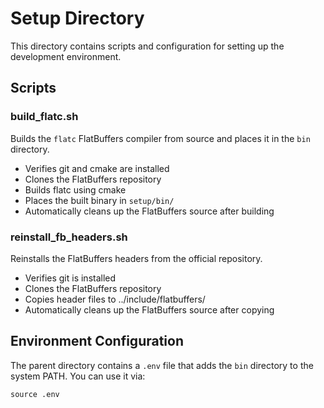 # Setup Directory

This directory contains scripts and configuration for setting up the development environment.

## Scripts

### build_flatc.sh
Builds the `flatc` FlatBuffers compiler from source and places it in the `bin` directory.
- Verifies git and cmake are installed
- Clones the FlatBuffers repository
- Builds flatc using cmake
- Places the built binary in `setup/bin/`
- Automatically cleans up the FlatBuffers source after building

### reinstall_fb_headers.sh 
Reinstalls the FlatBuffers headers from the official repository.
- Verifies git is installed
- Clones the FlatBuffers repository
- Copies header files to ../include/flatbuffers/
- Automatically cleans up the FlatBuffers source after copying

## Environment Configuration

The parent directory contains a `.env` file that adds the `bin` directory to the system PATH.
You can use it via:
```
source .env
```

